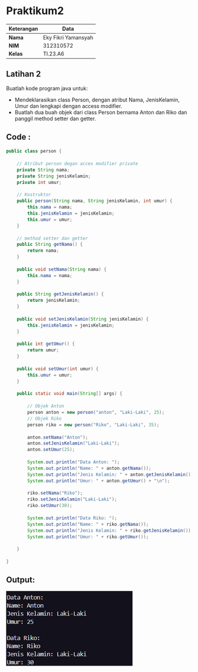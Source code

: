 # Praktikum2

| Keterangan  | Data |
| --- |  --- |
| **Nama** | Eky Fikri Yamansyah |
| **NIM** | 312310572 |
| **Kelas** | TI.23.A6 |

## Latihan 2
Buatlah kode program java untuk:
* Mendeklarasikan class Person, dengan
atribut Nama, JenisKelamin, Umur dan
lengkapi dengan access modifier.
* Buatlah dua buah objek dari class Person
bernama Anton dan Riko dan panggil
method setter dan getter.


## Code :
```java
public class person {

    // Atribut person degan acces modifier private
    private String nama;
    private String jenisKelamin;
    private int umur;

    // Kostruktor
    public person(String nama, String jenisKelamin, int umur) {
        this.nama = nama;
        this.jenisKelamin = jenisKelamin;
        this.umur = umur;
    }

    // method setter dan getter
    public String getNama() {
        return nama;
    }

    public void setNama(String nama) {
        this.nama = nama;
    }

    public String getJenisKelamin() {
        return jenisKelamin;
    }

    public void setJenisKelamin(String jenisKelamin) {
        this.jenisKelamin = jenisKelamin;
    }

    public int getUmur() {
        return umur;
    }

    public void setUmur(int umur) {
        this.umur = umur;
    }

    public static void main(String[] args) {

        // Objek Anton
        person anton = new person("anton", "Laki-Laki", 25);
        // Objek Riko
        person riko = new person("Riko", "Laki-Laki", 35);

        anton.setNama("Anton");
        anton.setJenisKelamin("Laki-Laki");
        anton.setUmur(25);

        System.out.println("Data Anton: ");
        System.out.println("Name: " + anton.getNama());
        System.out.println("Jenis Kelamin: " + anton.getJenisKelamin());
        System.out.println("Umur: " + anton.getUmur() + "\n");

        riko.setNama("Riko");
        riko.setJenisKelamin("Laki-Laki");
        riko.setUmur(30);

        System.out.println("Data Riko: ");
        System.out.println("Name: " + riko.getNama());
        System.out.println("Jenis Kelamin: " + riko.getJenisKelamin());
        System.out.println("Umur: " + riko.getUmur());

    }

}

```

## Output:

![gambar](assets/output.png)
